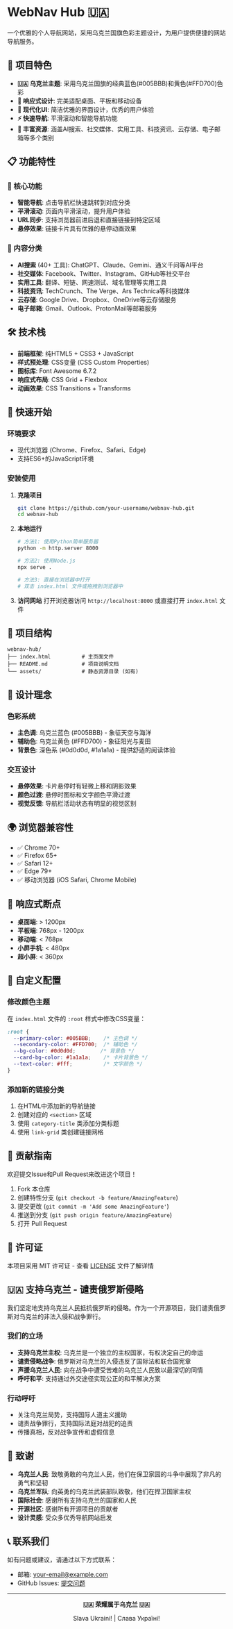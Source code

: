 # WebNav Hub 🇺🇦

一个优雅的个人导航网站，采用乌克兰国旗色彩主题设计，为用户提供便捷的网站导航服务。

## 🌟 项目特色

- **🇺🇦 乌克兰主题**: 采用乌克兰国旗的经典蓝色(#005BBB)和黄色(#FFD700)色彩
- **📱 响应式设计**: 完美适配桌面、平板和移动设备
- **🎨 现代化UI**: 简洁优雅的界面设计，优秀的用户体验
- **⚡ 快速导航**: 平滑滚动和智能导航功能
- **🔗 丰富资源**: 涵盖AI搜索、社交媒体、实用工具、科技资讯、云存储、电子邮箱等多个类别

## 📋 功能特性

### 🎯 核心功能
- **智能导航**: 点击导航栏快速跳转到对应分类
- **平滑滚动**: 页面内平滑滚动，提升用户体验
- **URL同步**: 支持浏览器前进后退和直接链接到特定区域
- **悬停效果**: 链接卡片具有优雅的悬停动画效果

### 📂 内容分类
- **AI搜索** (40+ 工具): ChatGPT、Claude、Gemini、通义千问等AI平台
- **社交媒体**: Facebook、Twitter、Instagram、GitHub等社交平台
- **实用工具**: 翻译、短链、网速测试、域名管理等实用工具
- **科技资讯**: TechCrunch、The Verge、Ars Technica等科技媒体
- **云存储**: Google Drive、Dropbox、OneDrive等云存储服务
- **电子邮箱**: Gmail、Outlook、ProtonMail等邮箱服务

## 🛠️ 技术栈

- **前端框架**: 纯HTML5 + CSS3 + JavaScript
- **样式预处理**: CSS变量 (CSS Custom Properties)
- **图标库**: Font Awesome 6.7.2
- **响应式布局**: CSS Grid + Flexbox
- **动画效果**: CSS Transitions + Transforms

## 🚀 快速开始

### 环境要求
- 现代浏览器 (Chrome、Firefox、Safari、Edge)
- 支持ES6+的JavaScript环境

### 安装使用

1. **克隆项目**
   ```bash
   git clone https://github.com/your-username/webnav-hub.git
   cd webnav-hub
   ```

2. **本地运行**
   ```bash
   # 方法1: 使用Python简单服务器
   python -m http.server 8000

   # 方法2: 使用Node.js
   npx serve .

   # 方法3: 直接在浏览器中打开
   # 双击 index.html 文件或拖拽到浏览器中
   ```

3. **访问网站**
   打开浏览器访问 `http://localhost:8000` 或直接打开 `index.html` 文件

## 📁 项目结构

```
webnav-hub/
├── index.html          # 主页面文件
├── README.md           # 项目说明文档
└── assets/             # 静态资源目录 (如有)
```

## 🎨 设计理念

### 色彩系统
- **主色调**: 乌克兰蓝色 (#005BBB) - 象征天空与海洋
- **辅助色**: 乌克兰黄色 (#FFD700) - 象征阳光与麦田
- **背景色**: 深色系 (#0d0d0d, #1a1a1a) - 提供舒适的阅读体验

### 交互设计
- **悬停效果**: 卡片悬停时有轻微上移和阴影效果
- **颜色过渡**: 悬停时图标和文字颜色平滑过渡
- **视觉反馈**: 导航栏活动状态有明显的视觉区别

## 🌍 浏览器兼容性

- ✅ Chrome 70+
- ✅ Firefox 65+
- ✅ Safari 12+
- ✅ Edge 79+
- ✅ 移动浏览器 (iOS Safari, Chrome Mobile)

## 📱 响应式断点

- **桌面端**: > 1200px
- **平板端**: 768px - 1200px
- **移动端**: < 768px
- **小屏手机**: < 480px
- **超小屏**: < 360px

## 🔧 自定义配置

### 修改颜色主题
在 `index.html` 文件的 `:root` 样式中修改CSS变量：

```css
:root {
  --primary-color: #005BBB;    /* 主色调 */
  --secondary-color: #FFD700;  /* 辅助色 */
  --bg-color: #0d0d0d;        /* 背景色 */
  --card-bg-color: #1a1a1a;    /* 卡片背景色 */
  --text-color: #fff;          /* 文字颜色 */
}
```

### 添加新的链接分类
1. 在HTML中添加新的导航链接
2. 创建对应的 `<section>` 区域
3. 使用 `category-title` 类添加分类标题
4. 使用 `link-grid` 类创建链接网格

## 🤝 贡献指南

欢迎提交Issue和Pull Request来改进这个项目！

1. Fork 本仓库
2. 创建特性分支 (`git checkout -b feature/AmazingFeature`)
3. 提交更改 (`git commit -m 'Add some AmazingFeature'`)
4. 推送到分支 (`git push origin feature/AmazingFeature`)
5. 打开 Pull Request

## 📄 许可证

本项目采用 MIT 许可证 - 查看 [LICENSE](LICENSE) 文件了解详情

## 🇺🇦 支持乌克兰 - 谴责俄罗斯侵略

我们坚定地支持乌克兰人民抵抗俄罗斯的侵略。作为一个开源项目，我们谴责俄罗斯对乌克兰的非法入侵和战争罪行。

### 我们的立场
- **支持乌克兰主权**: 乌克兰是一个独立的主权国家，有权决定自己的命运
- **谴责侵略战争**: 俄罗斯对乌克兰的入侵违反了国际法和联合国宪章
- **声援乌克兰人民**: 向在战争中遭受苦难的乌克兰人民致以最深切的同情
- **呼吁和平**: 支持通过外交途径实现公正的和平解决方案

### 行动呼吁
- 关注乌克兰局势，支持国际人道主义援助
- 谴责战争罪行，支持国际法庭对战犯的追责
- 传播真相，反对战争宣传和虚假信息

## 🙏 致谢

- **乌克兰人民**: 致敬勇敢的乌克兰人民，他们在保卫家园的斗争中展现了非凡的勇气和坚韧
- **乌克兰军队**: 向英勇的乌克兰武装部队致敬，他们在捍卫国家主权
- **国际社会**: 感谢所有支持乌克兰的国家和人民
- **开源社区**: 感谢所有开源项目的贡献者
- **设计灵感**: 受众多优秀导航网站启发

## 📞 联系我们

如有问题或建议，请通过以下方式联系：
- 邮箱: your-email@example.com
- GitHub Issues: [提交问题](https://github.com/your-username/webnav-hub/issues)

---

<div align="center">
  <p><strong>🇺🇦 荣耀属于乌克兰 🇺🇦</strong></p>
  <p>Slava Ukraini! | Слава Україні!</p>
</div>
